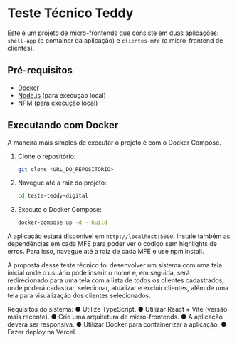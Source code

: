 # Teste Técnico Teddy

Este é um projeto de micro-frontends que consiste em duas aplicações: `shell-app` (o container da aplicação) e `clientes-mfe` (o micro-frontend de clientes).

## Pré-requisitos

-   [Docker](https://docs.docker.com/get-docker/)
-   [Node.js](https://nodejs.org/en/) (para execução local)
-   [NPM](https://docs.npmjs.com/cli/v7/commands/npm-install) (para execução local)

## Executando com Docker

A maneira mais simples de executar o projeto é com o Docker Compose.

1.  Clone o repositório:

    ```bash
    git clone <URL_DO_REPOSITORIO>
    ```

2.  Navegue até a raiz do projeto:

    ```bash
    cd teste-teddy-digital
    ```

3.  Execute o Docker Compose:

    ```bash
    docker-compose up -d --build
    ```

A aplicação estará disponível em `http://localhost:5000`. Instale também as dependências em cada MFE para poder ver o codigo sem highlights de erros. Para isso, navegue até a raiz de cada MFE e use npm install.

A proposta desse teste técnico foi desenvolver um sistema com uma tela inicial onde o usuário pode inserir o nome e, em seguida, será redirecionado para uma tela com a lista de todos os clientes cadastrados, onde poderá cadastrar, selecionar, atualizar e excluir clientes, além de uma tela para visualização dos clientes selecionados.

Requisitos do sistema:
● Utilize TypeScript.
● Utilizar React + Vite (versão mais recente).
● Crie uma arquitetura de micro-frontends.
● A aplicação deverá ser responsiva.
● Utilizar Docker para containerizar a aplicação.
● Fazer deploy na Vercel.
